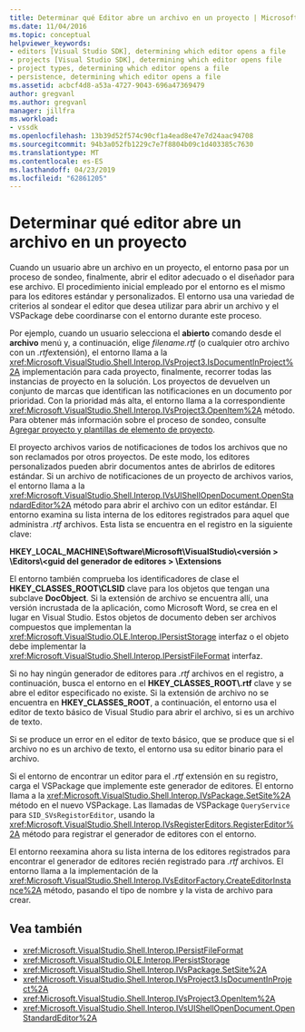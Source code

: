 ```yaml
---
title: Determinar qué Editor abre un archivo en un proyecto | Microsoft Docs
ms.date: 11/04/2016
ms.topic: conceptual
helpviewer_keywords:
- editors [Visual Studio SDK], determining which editor opens a file
- projects [Visual Studio SDK], determining which editor opens file
- project types, determining which editor opens a file
- persistence, determining which editor opens a file
ms.assetid: acbcf4d8-a53a-4727-9043-696a47369479
author: gregvanl
ms.author: gregvanl
manager: jillfra
ms.workload:
- vssdk
ms.openlocfilehash: 13b39d52f574c90cf1a4ead8e47e7d24aac94708
ms.sourcegitcommit: 94b3a052fb1229c7e7f8804b09c1d403385c7630
ms.translationtype: MT
ms.contentlocale: es-ES
ms.lasthandoff: 04/23/2019
ms.locfileid: "62861205"
---
```

# <a name="determine-which-editor-opens-a-file-in-a-project"></a>Determinar qué editor abre un archivo en un proyecto
Cuando un usuario abre un archivo en un proyecto, el entorno pasa por un proceso de sondeo, finalmente, abrir el editor adecuado o el diseñador para ese archivo. El procedimiento inicial empleado por el entorno es el mismo para los editores estándar y personalizados. El entorno usa una variedad de criterios al sondear el editor que desea utilizar para abrir un archivo y el VSPackage debe coordinarse con el entorno durante este proceso.

 Por ejemplo, cuando un usuario selecciona el **abierto** comando desde el **archivo** menú y, a continuación, elige *filename.rtf* (o cualquier otro archivo con un *.rtf*extensión), el entorno llama a la <xref:Microsoft.VisualStudio.Shell.Interop.IVsProject3.IsDocumentInProject%2A> implementación para cada proyecto, finalmente, recorrer todas las instancias de proyecto en la solución. Los proyectos de devuelven un conjunto de marcas que identifican las notificaciones en un documento por prioridad. Con la prioridad más alta, el entorno llama a la correspondiente <xref:Microsoft.VisualStudio.Shell.Interop.IVsProject3.OpenItem%2A> método. Para obtener más información sobre el proceso de sondeo, consulte [Agregar proyecto y plantillas de elemento de proyecto](../../extensibility/internals/adding-project-and-project-item-templates.md).

 El proyecto archivos varios de notificaciones de todos los archivos que no son reclamados por otros proyectos. De este modo, los editores personalizados pueden abrir documentos antes de abrirlos de editores estándar. Si un archivo de notificaciones de un proyecto de archivos varios, el entorno llama a la <xref:Microsoft.VisualStudio.Shell.Interop.IVsUIShellOpenDocument.OpenStandardEditor%2A> método para abrir el archivo con un editor estándar. El entorno examina su lista interna de los editores registrados para aquel que administra *.rtf* archivos. Esta lista se encuentra en el registro en la siguiente clave:

 **HKEY_LOCAL_MACHINE\Software\Microsoft\VisualStudio\\\<versión > \Editors\\\<guid del generador de editores > \Extensions**

 El entorno también comprueba los identificadores de clase el **HKEY_CLASSES_ROOT\CLSID** clave para los objetos que tengan una subclave **DocObject**. Si la extensión de archivo se encuentra allí, una versión incrustada de la aplicación, como Microsoft Word, se crea en el lugar en Visual Studio. Estos objetos de documento deben ser archivos compuestos que implementan la <xref:Microsoft.VisualStudio.OLE.Interop.IPersistStorage> interfaz o el objeto debe implementar la <xref:Microsoft.VisualStudio.Shell.Interop.IPersistFileFormat> interfaz.

 Si no hay ningún generador de editores para *.rtf* archivos en el registro, a continuación, busca el entorno en el **HKEY_CLASSES_ROOT\\.rtf** clave y se abre el editor especificado no existe. Si la extensión de archivo no se encuentra en **HKEY_CLASSES_ROOT**, a continuación, el entorno usa el editor de texto básico de Visual Studio para abrir el archivo, si es un archivo de texto.

 Si se produce un error en el editor de texto básico, que se produce que si el archivo no es un archivo de texto, el entorno usa su editor binario para el archivo.

 Si el entorno de encontrar un editor para el *.rtf* extensión en su registro, carga el VSPackage que implemente este generador de editores. El entorno llama a la <xref:Microsoft.VisualStudio.Shell.Interop.IVsPackage.SetSite%2A> método en el nuevo VSPackage. Las llamadas de VSPackage `QueryService` para `SID_SVsRegistorEditor`, usando la <xref:Microsoft.VisualStudio.Shell.Interop.IVsRegisterEditors.RegisterEditor%2A> método para registrar el generador de editores con el entorno.

 El entorno reexamina ahora su lista interna de los editores registrados para encontrar el generador de editores recién registrado para *.rtf* archivos. El entorno llama a la implementación de la <xref:Microsoft.VisualStudio.Shell.Interop.IVsEditorFactory.CreateEditorInstance%2A> método, pasando el tipo de nombre y la vista de archivo para crear.

## <a name="see-also"></a>Vea también
- <xref:Microsoft.VisualStudio.Shell.Interop.IPersistFileFormat>
- <xref:Microsoft.VisualStudio.OLE.Interop.IPersistStorage>
- <xref:Microsoft.VisualStudio.Shell.Interop.IVsPackage.SetSite%2A>
- <xref:Microsoft.VisualStudio.Shell.Interop.IVsProject3.IsDocumentInProject%2A>
- <xref:Microsoft.VisualStudio.Shell.Interop.IVsProject3.OpenItem%2A>
- <xref:Microsoft.VisualStudio.Shell.Interop.IVsUIShellOpenDocument.OpenStandardEditor%2A>
